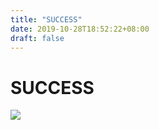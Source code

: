 ```yaml
---
title: "SUCCESS"
date: 2019-10-28T18:52:22+08:00
draft: false
---
```


# SUCCESS
![](http://cdn.nemoworks.info/ycao.cc/images/SUCCESS.jpg)
